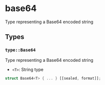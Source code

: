 # base64
Type representing a Base64 encoded string


## Types

### `type::Base64`

Type representing a Base64 encoded string
- `<T>`: String type

```rust
struct Base64<T> { ... } [[sealed, format]];
```
